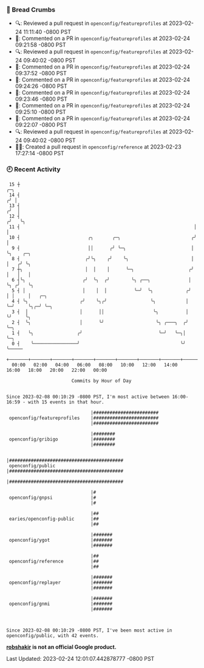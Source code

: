 ### 🍞 Bread Crumbs

 * 🔍: Reviewed a pull request in  `openconfig/featureprofiles` at 2023-02-24 11:11:40 -0800 PST
 * 💬: Commented on a PR in  `openconfig/featureprofiles` at 2023-02-24 09:21:58 -0800 PST
 * 🔍: Reviewed a pull request in  `openconfig/featureprofiles` at 2023-02-24 09:40:02 -0800 PST
 * 💬: Commented on a PR in  `openconfig/featureprofiles` at 2023-02-24 09:37:52 -0800 PST
 * 💬: Commented on a PR in  `openconfig/featureprofiles` at 2023-02-24 09:24:26 -0800 PST
 * 💬: Commented on a PR in  `openconfig/featureprofiles` at 2023-02-24 09:23:46 -0800 PST
 * 💬: Commented on a PR in  `openconfig/featureprofiles` at 2023-02-24 09:25:10 -0800 PST
 * 💬: Commented on a PR in  `openconfig/featureprofiles` at 2023-02-24 09:22:07 -0800 PST
 * 🔍: Reviewed a pull request in  `openconfig/featureprofiles` at 2023-02-24 09:40:02 -0800 PST
 * ✍🏼: Created a pull request in `openconfig/reference` at 2023-02-23 17:27:14 -0800 PST

### 🕘 Recent Activity
```
 15 ┼                                                                   ╭─╮
 14 ┤                                                                  ╭╯ │
 13 ┤                                                                 ╭╯  │
 12 ┤                                                                ╭╯   ╰╮
 11 ┤                                                                │     │
 10 ┤                         ╭╮       ╭─╮                          ╭╯     │
  9 ┤                         ││      ╭╯ ╰─╮                        │      ╰╮    ╭─╮
  8 ┤                        ╭╯╰╮    ╭╯    ╰╮                       │       │   ╭╯ ╰╮
  7 ┼╮                       │  │    │      ╰─╮                    ╭╯       │   │   │
  6 ┤╰╮                     ╭╯  ╰╮  ╭╯        ╰╮ ╭──╮              │        ╰╮ ╭╯   ╰╮
  5 ┤ │                     │    │  │          ╰─╯  ╰╮            ╭╯         │ │     │   ╭─╮
  4 ┤ ╰╮                   ╭╯    ╰╮╭╯                ╰╮           │          ╰─╯     ╰╮╭─╯ ╰─╮
  3 ┤  │                   │      ││                  ╰╮          │                   ╰╯     ╰╮
  2 ┤  ╰╮                  │      ╰╯                   ╰╮ ╭───╮  ╭╯                           ╰─╮
  1 ┤   ╰╮                ╭╯                            ╰─╯   ╰─╮│                              ╰─╮
  0 ┤    ╰────────────────╯                                     ╰╯                                ╰─────
    +───────+───────+───────+───────+───────+───────+───────+───────+───────+───────+───────+───────+────
  00:00   02:00   04:00   06:00   08:00   10:00   12:00   14:00   16:00   18:00   20:00   22:00   00:00   

						Commits by Hour of Day


Since 2023-02-08 00:10:29 -0800 PST, I'm most active between 16:00-16:59 - with 15 events in that hour.

```



```
                               |########################
 openconfig/featureprofiles    |########################
                               |########################

                               |########
 openconfig/gribigo            |########
                               |########

                               |##########################################
 openconfig/public             |##########################################
                               |##########################################

                               |#
 openconfig/gnpsi              |#
                               |#

                               |##
 earies/openconfig-public      |##
                               |##

                               |#######
 openconfig/ygot               |#######
                               |#######

                               |##
 openconfig/reference          |##
                               |##

                               |#######
 openconfig/replayer           |#######
                               |#######

                               |#######
 openconfig/gnmi               |#######
                               |#######



Since 2023-02-08 00:10:29 -0800 PST, I've been most active in openconfig/public, with 42 events.

```
**[robshakir](mailto:robjs@google.com) is not an official Google product.**  


Last Updated: 2023-02-24 12:01:07.442878777 -0800 PST
